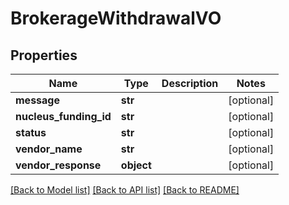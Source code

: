 # BrokerageWithdrawalVO

## Properties
Name | Type | Description | Notes
------------ | ------------- | ------------- | -------------
**message** | **str** |  | [optional] 
**nucleus_funding_id** | **str** |  | [optional] 
**status** | **str** |  | [optional] 
**vendor_name** | **str** |  | [optional] 
**vendor_response** | **object** |  | [optional] 

[[Back to Model list]](../README.md#documentation-for-models) [[Back to API list]](../README.md#documentation-for-api-endpoints) [[Back to README]](../README.md)


